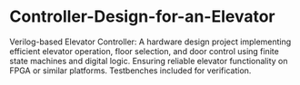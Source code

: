 # Controller-Design-for-an-Elevator
Verilog-based Elevator Controller: A hardware design project implementing efficient elevator operation, floor selection, and door control using finite state machines and digital logic. Ensuring reliable elevator functionality on FPGA or similar platforms. Testbenches included for verification.

